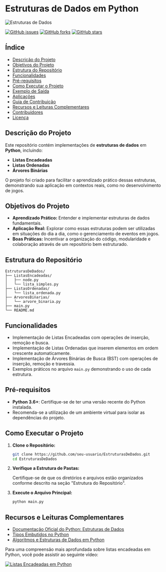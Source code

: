 # Estruturas de Dados em Python

![Estruturas de Dados](https://example.com/caminho/para/imagem.png)

[![GitHub issues](https://img.shields.io/github/issues/seu_usuario/seu_repositorio)](https://github.com/seu_usuario/seu_repositorio/issues)
[![GitHub forks](https://img.shields.io/github/forks/seu_usuario/seu_repositorio)](https://github.com/seu_usuario/seu_repositorio/network)
[![GitHub stars](https://img.shields.io/github/stars/seu_usuario/seu_repositorio)](https://github.com/seu_usuario/seu_repositorio/stargazers)

## Índice

- [Descrição do Projeto](#descrição-do-projeto)
- [Objetivos do Projeto](#objetivos-do-projeto)
- [Estrutura do Repositório](#estrutura-do-repositório)
- [Funcionalidades](#funcionalidades)
- [Pré-requisitos](#pré-requisitos)
- [Como Executar o Projeto](#como-executar-o-projeto)
- [Exemplo de Saída](#exemplo-de-saída)
- [Aplicações](#aplicações)
- [Guia de Contribuição](#guia-de-contribuição)
- [Recursos e Leituras Complementares](#recursos-e-leituras-complementares)
- [Contribuidores](#contribuidores)
- [Licença](#licença)

## Descrição do Projeto

Este repositório contém implementações de **estruturas de dados** em **Python**, incluindo:

- **Listas Encadeadas**
- **Listas Ordenadas**
- **Árvores Binárias**

O projeto foi criado para facilitar o aprendizado prático dessas estruturas, demonstrando sua aplicação em contextos reais, como no desenvolvimento de jogos.

## Objetivos do Projeto

- **Aprendizado Prático:** Entender e implementar estruturas de dados fundamentais.
- **Aplicação Real:** Explorar como essas estruturas podem ser utilizadas em situações do dia a dia, como o gerenciamento de eventos em jogos.
- **Boas Práticas:** Incentivar a organização do código, modularidade e colaboração através de um repositório bem estruturado.

## Estrutura do Repositório

```
EstruturasDeDados/
├── ListasEncadeadas/
│   ├── node.py
│   └── lista_simples.py
├── ListasOrdenadas/
│   └── lista_ordenada.py
├── ArvoresBinarias/
│   └── arvore_binaria.py
├── main.py
└── README.md
```

## Funcionalidades

- Implementação de Listas Encadeadas com operações de inserção, remoção e busca.
- Implementação de Listas Ordenadas que inserem elementos em ordem crescente automaticamente.
- Implementação de Árvores Binárias de Busca (BST) com operações de inserção, remoção e travessia.
- Exemplos práticos no arquivo `main.py` demonstrando o uso de cada estrutura.

## Pré-requisitos

- **Python 3.6+**: Certifique-se de ter uma versão recente do Python instalada.
- Recomenda-se a utilização de um ambiente virtual para isolar as dependências do projeto.

## Como Executar o Projeto

1. **Clone o Repositório:**

   ```bash
   git clone https://github.com/seu-usuario/EstruturasDeDados.git
   cd EstruturasDeDados
   ```

2. **Verifique a Estrutura de Pastas:**

   Certifique-se de que os diretórios e arquivos estão organizados conforme descrito na seção "Estrutura do Repositório".

3. **Execute o Arquivo Principal:**

   ```bash
   python main.py
   ```

## Recursos e Leituras Complementares

- [Documentação Oficial do Python: Estruturas de Dados](https://docs.python.org/pt-br/3.13/tutorial/datastructures.html)
- [Tipos Embutidos no Python](https://docs.python.org/pt-br/3.13/library/stdtypes.html)
- [Algoritmos e Estruturas de Dados em Python](https://www.researchgate.net/publication/353192371_Algoritmos_e_Estruturas_de_Dados_em_Python)

Para uma compreensão mais aprofundada sobre listas encadeadas em Python, você pode assistir ao seguinte vídeo:

[![Listas Encadeadas em Python](https://img.youtube.com/vi/8x54aNIR-vo/0.jpg)](https://www.youtube.com/watch?v=8x54aNIR-vo)
